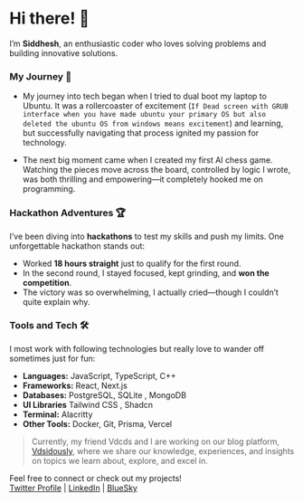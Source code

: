 # Hi there! 👋

I’m **Siddhesh**, an enthusiastic coder who loves solving problems and building innovative solutions.


### My Journey 🚀

- My journey into tech began when I tried to dual boot my laptop to Ubuntu. It was a rollercoaster of excitement (`If Dead screen with GRUB interface when you have made ubuntu your primary OS but also deleted the ubuntu OS from windows means excitement`) and learning, but successfully navigating that process ignited my passion for technology.

- The next big moment came when I created my first AI chess game. Watching the pieces move across the board, controlled by logic I wrote, was both thrilling and empowering—it completely hooked me on programming.


### Hackathon Adventures 🏆

I’ve been diving into **hackathons** to test my skills and push my limits. One unforgettable hackathon stands out:  

- Worked **18 hours straight** just to qualify for the first round.  
- In the second round, I stayed focused, kept grinding, and **won the competition**.  
- The victory was so overwhelming, I actually cried—though I couldn’t quite explain why.  


### Tools and Tech 🛠️

I most work with following technologies but really love to wander off sometimes just for fun:

- **Languages:** JavaScript, TypeScript, C++  
- **Frameworks:** React, Next.js  
- **Databases:** PostgreSQL, SQLite , MongoDB
- **UI Libraries** Tailwind CSS , Shadcn 
- **Terminal:** Alacritty
- **Other Tools:** Docker, Git, Prisma, Vercel


>Currently, my friend Vdcds and I are working on our blog platform, [Vdsidously](https://blog.code2tech.net/), where we share our knowledge, experiences, and insights on topics we learn about, explore, and excel in.


Feel free to connect or check out my projects!  
[Twitter Profile](https://x.com/the_demon_sid) | [LinkedIn](https://www.linkedin.com/in/siddhesh-shrirame-b9427a257/) | [BlueSky](https://bsky.app/profile/the-demon-sid.bsky.social)


<!---
thedemonsid/thedemonsid is a ✨ special ✨ repository because its `README.md` (this file) appears on your GitHub profile.
You can click the Preview link to take a look at your changes.
--->
